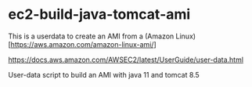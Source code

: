 # ec2-build-java-tomcat-ami

This is a userdata to create an AMI from a (Amazon Linux)[https://aws.amazon.com/amazon-linux-ami/] 

https://docs.aws.amazon.com/AWSEC2/latest/UserGuide/user-data.html


User-data script to build an AMI with java 11 and tomcat 8.5
